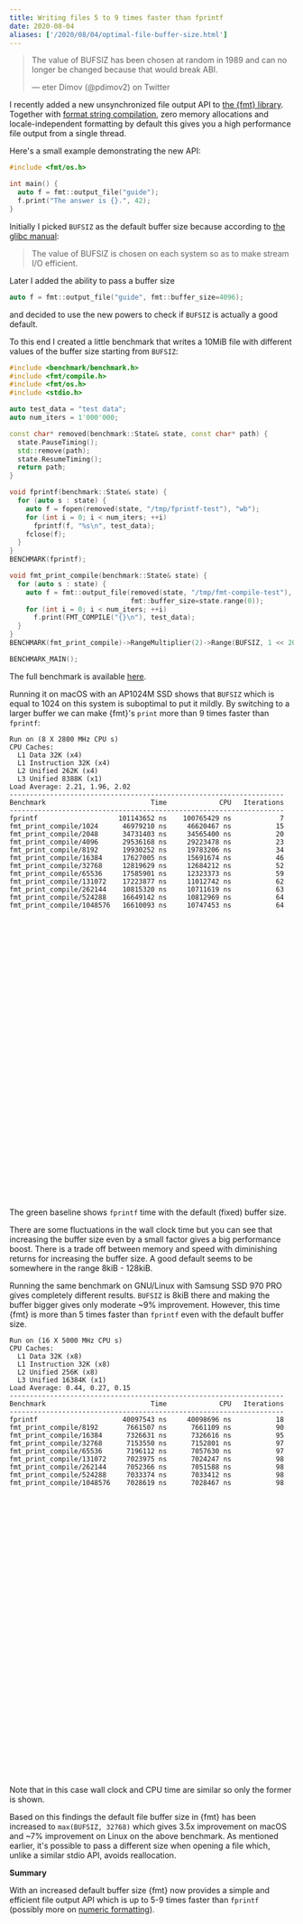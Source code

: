 ```yaml
---
title: Writing files 5 to 9 times faster than fprintf
date: 2020-08-04
aliases: ['/2020/08/04/optimal-file-buffer-size.html']
---
```


> The value of BUFSIZ has been chosen at random in 1989 and can no longer be
> changed because that would break ABI.
>
> — eter Dimov (@pdimov2) on Twitter

I recently added a new unsynchronized file output API to [the {fmt} library][1].
Together with [format string compilation][2], zero memory allocations and
locale-independent formatting by default this gives you a high performance file
output from a single thread.

[1]: https://github.com/fmtlib/fmt
[2]: https://fmt.dev/latest/api.html#compile-api

Here's a small example demonstrating the new API:

```c++
#include <fmt/os.h>

int main() {
  auto f = fmt::output_file("guide");
  f.print("The answer is {}.", 42);
}
```

Initially I picked `BUFSIZ` as the default buffer size because according to
[the glibc manual][3]:

> The value of BUFSIZ is chosen on each system so as to make stream I/O
> efficient.

[3]:
https://www.gnu.org/software/libc/manual/html_node/Controlling-Buffering.html

Later I added the ability to pass a buffer size

```c++
auto f = fmt::output_file("guide", fmt::buffer_size=4096);
```
and decided to use the new powers to check if `BUFSIZ` is actually a good
default.

To this end I created a little benchmark that writes a 10MiB file with different
values of the buffer size starting from `BUFSIZ`:

```c++
#include <benchmark/benchmark.h>
#include <fmt/compile.h>
#include <fmt/os.h>
#include <stdio.h>

auto test_data = "test data";
auto num_iters = 1'000'000;

const char* removed(benchmark::State& state, const char* path) {
  state.PauseTiming();
  std::remove(path);
  state.ResumeTiming();
  return path;
}

void fprintf(benchmark::State& state) {
  for (auto s : state) {
    auto f = fopen(removed(state, "/tmp/fprintf-test"), "wb");
    for (int i = 0; i < num_iters; ++i)
      fprintf(f, "%s\n", test_data);
    fclose(f);
  }
}
BENCHMARK(fprintf);

void fmt_print_compile(benchmark::State& state) {
  for (auto s : state) {
    auto f = fmt::output_file(removed(state, "/tmp/fmt-compile-test"),
                              fmt::buffer_size=state.range(0));
    for (int i = 0; i < num_iters; ++i)
      f.print(FMT_COMPILE("{}\n"), test_data);
  }
}
BENCHMARK(fmt_print_compile)->RangeMultiplier(2)->Range(BUFSIZ, 1 << 20);

BENCHMARK_MAIN();
```

The full benchmark is available [here](https://github.com/fmtlib/format-benchmark/blob/d5c10ce75c2b9bb9885100907be49093da519389/src/file-benchmark.cc).

Running it on macOS with an AP1024M SSD shows that `BUFSIZ` which is equal to
1024 on this system is suboptimal to put it mildly. By switching to a larger
buffer we can make {fmt}'s `print` more than 9 times faster than `fprintf`:

```
Run on (8 X 2800 MHz CPU s)
CPU Caches:
  L1 Data 32K (x4)
  L1 Instruction 32K (x4)
  L2 Unified 262K (x4)
  L3 Unified 8388K (x1)
Load Average: 2.21, 1.96, 2.02
--------------------------------------------------------------------
Benchmark                          Time             CPU   Iterations
--------------------------------------------------------------------
fprintf                    101143652 ns    100765429 ns            7
fmt_print_compile/1024      46979210 ns     46620467 ns           15
fmt_print_compile/2048      34731403 ns     34565400 ns           20
fmt_print_compile/4096      29536168 ns     29223478 ns           23
fmt_print_compile/8192      19930252 ns     19783206 ns           34
fmt_print_compile/16384     17627005 ns     15691674 ns           46
fmt_print_compile/32768     12819629 ns     12684212 ns           52
fmt_print_compile/65536     17585901 ns     12323373 ns           59
fmt_print_compile/131072    17223877 ns     11012742 ns           62
fmt_print_compile/262144    10815320 ns     10711619 ns           63
fmt_print_compile/524288    16649142 ns     10812969 ns           64
fmt_print_compile/1048576   16610093 ns     10747453 ns           64
```

<script type="text/javascript"
        src="https://www.gstatic.com/charts/loader.js"></script>

<script type="text/javascript">
  google.charts.load('current', {'packages':['corechart']});
  google.charts.setOnLoadCallback(drawChart);

  function drawChart() {
    var data = [
      ['Buffer size', 'Time', 'CPU time'],
      [1024, 46979, 46620],
      [2048, 34731, 34565],
      [4096, 29536, 29223],
      [8192, 19930, 19783],
      [16384, 17627, 15691],
      [32768, 12819, 12684],
      [65536, 17585, 12323],
      [131072, 17223, 11012],
      [262144, 10815, 10711],
      [524288, 16649, 10812],
      [1048576, 16610, 10747]
    ];
    for (var i = 1; i < data.length; i++) {
      data[i][1] = data[i][1] / 1000.0;
      data[i][2] = data[i][2] / 1000.0;
    }

    var table = google.visualization.arrayToDataTable(data);
    var options = {
      hAxis: {
        logScale: 'true',
        ticks: [1024, 4096, 16384, 65536, 262144, 1048576]
      },
      vAxis: {
        baseline: 101.143652,
        baselineColor: 'green'
      },
      vAxes: {
        0: {title: 'Time, ms'}
      },
      hAxes: {
        0: {title: 'Buffer size (log scale)'}
      }
    };

    var chart = new google.visualization.LineChart(
      document.getElementById('chart'));

    chart.draw(table, options);
  }
</script>
<div id="chart" style="height: 500px; width: 100%"></div>

The green baseline shows `fprintf` time with the default (fixed) buffer size.

There are some fluctuations in the wall clock time but you can see that
increasing the buffer size even by a small factor gives a big performance boost.
There is a trade off between memory and speed with diminishing returns for
increasing the buffer size. A good default seems to be somewhere in the range
8kiB - 128kiB.

Running the same benchmark on GNU/Linux with Samsung SSD 970 PRO gives
completely different results. `BUFSIZ` is 8kiB there and making the buffer
bigger gives only moderate ~9% improvement. However, this time {fmt} is more
than 5 times faster than `fprintf` even with the default buffer size.

```
Run on (16 X 5000 MHz CPU s)
CPU Caches:
  L1 Data 32K (x8)
  L1 Instruction 32K (x8)
  L2 Unified 256K (x8)
  L3 Unified 16384K (x1)
Load Average: 0.44, 0.27, 0.15
--------------------------------------------------------------------
Benchmark                          Time             CPU   Iterations
--------------------------------------------------------------------
fprintf                     40097543 ns     40098696 ns           18
fmt_print_compile/8192       7661507 ns      7661109 ns           90
fmt_print_compile/16384      7326631 ns      7326616 ns           95
fmt_print_compile/32768      7153550 ns      7152801 ns           97
fmt_print_compile/65536      7196112 ns      7057630 ns           97
fmt_print_compile/131072     7023975 ns      7024247 ns           98
fmt_print_compile/262144     7052366 ns      7051588 ns           98
fmt_print_compile/524288     7033374 ns      7033412 ns           98
fmt_print_compile/1048576    7028619 ns      7028467 ns           98
```

<script type="text/javascript">
  google.charts.load('current', {'packages':['corechart']});
  google.charts.setOnLoadCallback(drawChart);

  function drawChart() {
    var data = [
      ['Buffer size', 'Time'],
      [8192,       7661507],
      [16384,      7326631],
      [32768,      7153550],
      [65536,      7196112],
      [131072,     7023975],
      [262144,     7052366],
      [524288,     7033374],
      [1048576,    7028619]
    ];
    for (var i = 1; i < data.length; i++) {
      data[i][1] = data[i][1] / 1000000.0;
    }

    var table = google.visualization.arrayToDataTable(data);
    var options = {
      hAxis: {
        logScale: 'true',
        ticks: [8192, 16384, 32768, 65536, 131072, 262144, 524288, 1048576]
      },
      vAxis: {
        viewWindow: {
          min: "0"
        },
        baseline: 40.097543,
        baselineColor: 'green'
      },
      vAxes: {
        0: {title: 'Time, ms'}
      },
      hAxes: {
        0: {title: 'Buffer size (log scale)'}
      }
    };

    var chart = new google.visualization.LineChart(
      document.getElementById('chart-linux'));

    chart.draw(table, options);
  }
</script>
<div id="chart-linux" style="height: 500px; width: 100%"></div>

Note that in this case wall clock and CPU time are similar so only the former is
shown.

Based on this findings the default file buffer size in {fmt} has been increased
to `max(BUFSIZ, 32768)` which gives 3.5x improvement on macOS and ~7%
improvement on Linux on the above benchmark. As mentioned earlier, it's possible
to pass a different size when opening a file which, unlike a similar stdio API,
avoids reallocation.

**Summary**

With an increased default buffer size {fmt} now provides a simple and efficient
file output API which is up to 5-9 times faster than `fprintf` (possibly more on
[numeric formatting][4]).

[4]: http://www.zverovich.net/2020/06/13/fast-int-to-string-revisited.html

